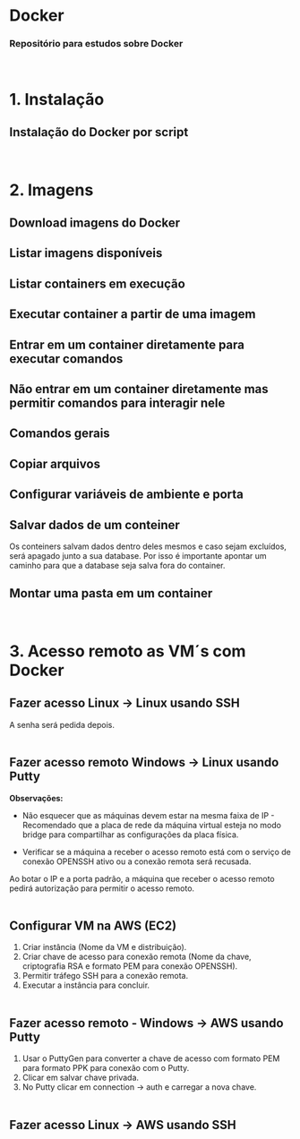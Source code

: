 # Docker
### Repositório para estudos sobre Docker
  <br />
  
# 1. Instalação
## Instalação do Docker por script

<pre id="tmp" style="display: none">Download script https://docs.docker.com/engine/install/ubuntu/ <br>curl -fsSL https://get.docker.com -o get-docker.sh<br><br>Executar script<br>sh ./get-docker.sh <br><br>Verificar versão<br>docker version <br><br>Verificar se o serviço está rodando<br>systemctl status docker</pre><br>

# 2. Imagens
## Download imagens do Docker
<pre id="tmp" style="display: none">docker pull nomedaimagem<br>Ex:docker pull hello-world<br><br>Download imagem com versão específica<br>Ex:docker pull postgres:9.6 </pre>

## Listar imagens disponíveis
<pre id="tmp" style="display: none">docker images</pre>

## Listar containers em execução
<pre id="tmp" style="display: none">docker ps<br><br>docker ps -a (containers que não estão em execução)</pre>

## Executar container a partir de uma imagem
<pre id="tmp" style="display: none">docker run nomedaimagem (roda a última versão)<br><br>docker run nomedaimagem:9 (roda a versão 9 especificamente)<br><br>docker run -d nomedaimagem (detached mode - rodar o container em background, podendo fechar o terminal sem terminar o serviço)</pre>

## Entrar em um container diretamente para executar comandos
<pre id="tmp" style="display: none">docker run -it nomedaimagem (obs:entra no container e ao sair dele seu serviço terminará)</pre>

## Não entrar em um container diretamente mas permitir comandos para interagir nele
<pre id="tmp" style="display: none">docker run -dit nomedaimagem (obs: detached mode - não entrará no container mas deixará que ele receba comandos de execução)<br><br>Criar container com nome específico<br>Ex:docker run -dit -name nomecontainerespecífico nomedaimagem (podemos criar várias instâncias do mesmo container)<br><br>docker exec -it IDcontainer comandoaserexecutado<br>Ex:docker exec -it 12345 /bin/bash (exemplo para entrar no container)</pre>

## Comandos gerais
<pre id="tmp" style="display: none">docker start IDcontainer<br><br>docker stop IDcontainer<br><br>docker restart IDcontainer<br><br>docker rm IDcontainer (remove container)<br><br>docker rmi nomedaimagem (remove imagem)<br><br>docker inspect nomedaimagem (obter informações gerais sobre uma imagem como sistema operacional, arquitetura e tamanho)</pre>

## Copiar arquivos
<pre id="tmp" style="display: none">docker cp nomedoarquivoorigem.ext IDcontainer:/nomediretório (VM->container)<br><br>docker cp IDcontainer:/nomediretório/nomedoarquivoorigem.ext nomedoarquivodestino.ext (container->VM)</pre>

## Configurar variáveis de ambiente e porta
<pre id="tmp" style="display: none">Exemplo de configuração do PostgreSQL<br>docker run --name postgreServer -e POSTGRES_PASSWORD=senha -d -p 5432:5432 postgres (detached mode)</pre>

## Salvar dados de um conteiner
Os conteiners salvam dados dentro deles mesmos e caso sejam excluídos, será apagado junto a sua database. Por isso é importante apontar um caminho para que a database seja salva fora do container.
<pre id="tmp" style="display: none">docker inspect nomedaimagem (procurar em Mounts, o tipo volume e seu destino)<br><br>docker run --name postgreServer -e POSTGRES_PASSWORD=senha -d -p 5432:5432 --volume=/pastalocalforacontainer:/pastacontainer postgres<br>Ex:docker run --name postgreServer -e POSTGRES_PASSWORD=senha -d -p 5432:5432 --volume=/data/postgreserver:/var/lib/postgres postgres</pre>

## Montar uma pasta em um container
<pre id="tmp" style="display: none">docker run -dti --mount type=bind,src=pastalocalforacontainer,dst=/pastadestinocontainer postgres<br>Ex:docker run -dti --mount type=bind,src=/data/postgreserver,dst=/data postgres</pre>

<br>

# 3. Acesso remoto as VM´s com Docker
## Fazer acesso Linux -> Linux usando SSH

<pre id="tmp" style="display: none">Usar SSH com usuário e IP<br><br>Ex: ssh alessandro@10.0.0.10</pre>
A senha será pedida depois. <br><br>

  ## Fazer acesso remoto Windows -> Linux usando Putty
**Observações:** <br>

* Não esquecer que as máquinas devem estar na mesma faixa de IP - Recomendado que a placa de rede da máquina virtual esteja no modo bridge para compartilhar as configurações da placa física.
<pre id="tmp" style="display: none">Verificar IP<br><br>Windows: IPCONFIG <br>Linux: IP A</pre>

* Verificar se a máquina a receber o acesso remoto está com o serviço de conexão OPENSSH ativo ou a conexão remota será recusada.
<pre id="tmp" style="display: none">Instalar o serviço de conexão OPENSSH <br><br>apt-get install openssh-server</pre>

Ao botar o IP e a porta padrão, a máquina que receber o acesso remoto pedirá autorização para permitir o acesso remoto.<br><br>

## Configurar VM na AWS (EC2)
  
1. Criar instância (Nome da VM e distribuição).
2. Criar chave de acesso para conexão remota (Nome da chave, criptografia RSA e formato PEM para conexão OPENSSH).
3. Permitir tráfego SSH para a conexão remota.
4. Executar a instância para concluir.<br><br>

## Fazer acesso remoto - Windows -> AWS usando Putty

1. Usar o PuttyGen para converter a chave de acesso com formato PEM para formato PPK para conexão com o Putty.
2. Clicar em salvar chave privada.
3. No Putty clicar em connection -> auth e carregar a nova chave.<br><br>

## Fazer acesso Linux -> AWS usando SSH

<pre id="tmp" style="display: none">Usar SSH com chave de acesso, usuário e IP<br><br>Ex: ssh -t nomedachave.pem ubuntu@10.0.0.10</pre><br><br>
